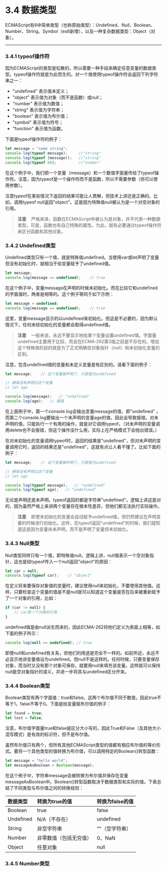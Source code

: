 # 3.4 数据类型

ECMAScript有6中简单类型（也称原始类型）：Undefined、Null、Boolean、Number、String、Symbol（es6新增），以及一种复杂数据类型：Object（对象）。

----

### 3.4.1 typeof操作符

因为ECMAScript的类型是松散的，所以需要一种手段来确定任意变量的数据类型。typeof操作符就是为此而生的。对一个值使用typeof操作符会返回下列字符串之一：

- "undefined" 表示值未定义；
- "object" 表示值为对象（而不是函数）或null；
- "number" 表示值为数值；
- "string" 表示值为字符串；
- "boolean" 表示值为布尔值；
- "symbol" 表示值为符号；
- "function" 表示值为函数。

下面是typeof操作符的例子：

```javascript
let message = "some string";
console.log(typeof message);     //"string"
console.log(typeof (message));   //"string"
console.log(typeof 68);          //"number"
```

在这个例子中，我们把一个变量（message）和一个数值字面量传给了typeof操作符。注意，因为typeof是一个操作符而不是函数，所以不需要参数（但可以使用参数）。

注意typeof在某些情况下返回的结果可能让人费解，但技术上讲还是正确的。比如，调用typeof null返回"object"。这是因为特殊值null被认为是一个对空对象的引用。

> **注意**&nbsp;&nbsp;&nbsp;&nbsp;严格来讲，函数在ECMAScript中被认为是对象，并不代表一种数据类型。可是，函数也有自己特殊的属性。为此，就有必要通过typeof操作符来区分函数和其他对象。

### 3.4.2 Undefined类型

Undefined类型只有一个值，就是特殊值undefined。当使用var或let声明了变量但没有初始化时，就相当于给变量赋予了undefined值。

```javascript
let message;
console.log(message == undefined);    // true
```

在这个例子中，变量message在声明的时候未初始化。而在比较它和undefined的字面值时，两者是相等的。这个例子等同于如下示例：

```javascript
let message = undefined;
console.log(message == undefined);    // true
```

这里，变量message显示的以undefined来初始化。但这是不必要的，因为默认情况下，任何未经初始化的变量都会取得undefined值。

> **注意**&nbsp;&nbsp;&nbsp;&nbsp;一般来说，永远不要显示地给某个变量设置undefined值。字面量undefined主要用于比较，而且在ECMA-262第3版之前是不存在的。增加这个特殊值的目的就是为了正式明确空对象指针（null）和未初始化变量的区别。

注意，包含undefined值的变量和未定义变量是有区别的。请看下面的例子：

```javascript
let message;    // 这个变量被声明了，只是值为undefined

// 确保没有声明过这个变量
// let age

console.log(message);   // "undefined"
console.log(age);   // 报错
```

在上面例子中，第一个console.log会输出变量message的值，即"undefined"
。而第二个console.log要输出一个未声明的变量age的值，因此会导致报错。对未声明的值，只能执行一个有用的操作，就是对它调用typeof。（对未声明的变量调用delete也不会报错，但这个操作没什么用，实际上在严格模式下会抛出错误。）

在对未初始化的变量调用typeof时，返回的结果是"undefined"，但对未声明的变量调用它时，返回的结果还是"undefined"，这就有点让人看不懂了。比如下面的例子：

```javascript
let message;    // 这个变量被声明了，只是值为undefined

// 确保没有声明过这个变量
// let age

console.log(typeof message);   // "undefined"
console.log(typeof age);   // "undefined"
```

无论是声明还是未声明，typeof返回的都是字符串"undefined"。逻辑上讲这是对的，因为虽然严格上来讲两个变量存在根本性差异，但他们都无法执行实际操作。

> **注意**&nbsp;&nbsp;&nbsp;&nbsp;即使未初始化的变量会自动赋予undefined值，但仍然建议在声明变量的时候进行初始化。这样，在typeof返回"undefined"的时候，我们就知道这是因为变量尚未声明，而不是声明了变量但未初始化。

### 3.4.3 Null类型

Null类型同样只有一个值，即特殊值null。逻辑上讲，null值表示一个空对象指针，这也是给typeof传入一个null返回"object"的原因：

```javascript
let car = null;
console.log(typeof car);    // "object"
```

在定义将来要保存对象值的变量时，建议使用null来初始化，不要使用其他值。这样，只要检查这个变量的值是不是null就可以知道这个变量是否在后来被重新赋予了一个对象的引用，比如：

```javascript
if (car != null) {
	// car是一个对象的引用
}
```

undefined值是由null派生而来的，因此ECMA-262将他们定义为表面上相等，如下面的例子所示：

```javascript
console.log(null == undefined); // true
```

即使null和undefined有关系，但他们的用途是完全不一样的。如前所述，永远不必显示地讲变量值设为undefined。但null不是这样的。任何时候，只要变量保存对象，而当时又没有那个对象可保存，就要用null来填充该变量。这样就可以保持null是空对象指针的语义，并进一步将其与undefined区分开来。

### 3.4.4 Boolean类型

Boolean类型有两个字面值：true和false。这两个布尔值不同于数值，因此true不等于1，false不等于0。下面是给变量赋布尔值的例子：

```javascript
let found = true;
let lost = false;
```

注意，布尔值字面量true和false是区分大小写的，因此True和False（及其他大小混写模式）是有效的标识符，但不是布尔值。

虽然布尔值只有两个，但所有其他ECMAScript类型的值都有相应布尔值的等价形式。要将一个其他类型的值转换为布尔值，可以调用特定的Boolean()转型函数：

```javascript
let message = "hello world";
let messageAsBoolean = Boolean(message);
```

在这个例子中，字符串message会被转换为布尔值并保存在变量messageAsBoolean中。Boolean()转型函数取决于数据类型和实际的值。下表总结了不同类型与布尔值之间的转换规则：

| 数据类型 | 转换为true的值 | 转换为false的值 |
| :---- | :---- |  :---- | 
| Boolean | true |false |
| Undefined | N/A（不存在） | undefined |
| String | 非空字符串 | ""（空字符串） |
| Number | 非零数值（包括无穷值） | 0、NaN |
| Object | 任意对象 | null |

### 3.4.5 Number类型

[comment]: <> (todo 未完待续)
